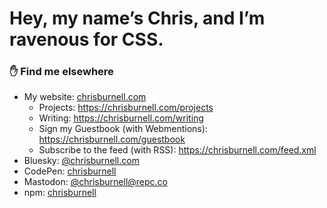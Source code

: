 # Hey, my name’s Chris, and I’m ravenous for CSS.

### ✋ Find me elsewhere

- My website: <a href="https://chrisburnell.com/" rel="me">chrisburnell.com</a>
  - Projects: <a href="https://chrisburnell.com/projects/" rel="me">https://chrisburnell.com/projects</a>
  - Writing: <a href="https://chrisburnell.com/writing/" rel="me">https://chrisburnell.com/writing</a>
  - Sign my Guestbook (with Webmentions): <a href="https://chrisburnell.com/guestbook/" rel="me">https://chrisburnell.com/guestbook</a>
  - Subscribe to the feed (with RSS): <a href="https://chrisburnell.com/feed.xml" rel="me">https://chrisburnell.com/feed.xml</a>
- Bluesky: <a href="https://bsky.app/profile/chrisburnell.com" rel="me">@​chrisburnell.com</a>
- CodePen: <a href="https://codepen.io/chrisburnell" rel="me">chrisburnell</a>
- Mastodon: <a href="https://fediverse.repc.co/@chrisburnell" rel="me">@​chrisburnell@​repc.co</a>
- npm: <a href="https://www.npmjs.com/~chrisburnell" rel="me">chrisburnell</a>
